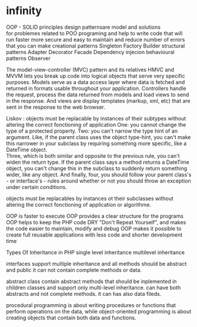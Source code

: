 # infinity
OOP - SOLID principles
design patternsare model and solutions  
 for problemes related to POO programing and help to write code that will run faster more secure and  easy to maintain and reduce number of errors that you can make
creational patterns
Singleton
Factory
Builder
structural patterns
Adapter
Decorator
Facade
Dependency injecion
behavioural patterns
Observer

The model-view-controller (MVC) pattern and its relatives HMVC and MVVM lets you break up code into logical objects
 that serve very specific purposes. 
 Models serve as a data access layer where data is fetched and returned in formats usable throughout your application. 
 Controllers handle the request, process the data returned from models and load views to send in the response.
 And views are display templates (markup, xml, etc) that are sent in the response to the web browser.
 
 
 
 Liskov  :
 objects must be replacable by instances of their subtypes  without altering the correct fonctioning of application
 One: you cannot change the type of a protected property.
 Two: you can't narrow the type hint of an argument.
  Like, if the parent class uses the object type-hint, 
  you can't make this narrower in your subclass by requiring something more specific, like a DateTime object.  
Three, which is both similar and opposite to the previous rule, you can't widen the return type. 
If the parent class says a method returns a DateTime object, you can't change this in the subclass to suddenly return something wider, like any object.
And finally, four, you should follow your parent class's - or interface's - rules around whether or not you should throw an exception under certain conditions.


objects must be replacables by instances ot their subclasses without altering the correct fonctioning of application or algorithme.

OOP is faster to execute
OOP provides a clear structure for the programs
OOP helps to keep the PHP code DRY "Don't Repeat Yourself", and makes the code easier to maintain, modify and debug
OOP makes it possible to create full reusable applications with less code and shorter development time

Types Of Inheritance in PHP 
single level inheritance
multilevel inheritance


interfaces support multiple inheritance and all methods should be abstract and public
it can not contain complete methods or data.

abstract class contain abstract methods that should be inplemented in children classes and support
only multi-level inheritance. can have both abstracts and not complete methods. it can has also data fileds.

procedural programming is about writing procedures or functions that perform operations on the data,
 while object-oriented programming is about creating objects that contain both data and functions.
